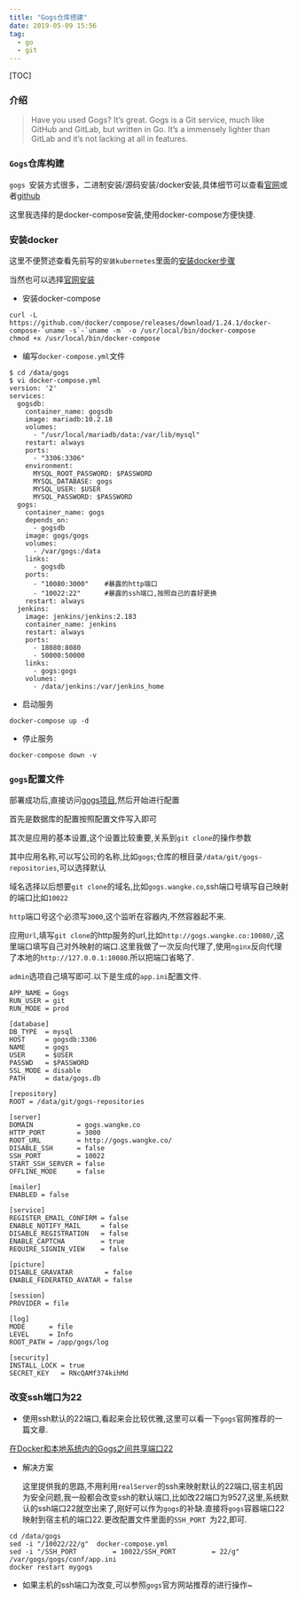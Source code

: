 ```yaml
---
title: "Gogs仓库搭建"
date: 2019-05-09 15:56
tag: 
  - go
  - git
---
```


[TOC]

### 介绍

> Have you used Gogs? It’s great. Gogs is a Git service, much like GitHub and GitLab, but written in Go. It’s a immensely lighter than GitLab and it’s not lacking at all in features. 

### `Gogs`仓库构建

`gogs `安装方式很多，二进制安装/源码安装/docker安装,具体细节可以查看[官网](https://gogs.io/)或者[github](https://github.com/gogs/gogs)

这里我选择的是docker-compose安装,使用docker-compose方便快捷.

### 安装docker

这里不便赘述查看先前写的`安装kubernetes`里面的[安装docker步骤](https://wiki.fenghong.tech/go/kubeadm安装kubernetes1.15.html#docker)

当然也可以选择[官网安装](https://docs.docker.com/get-started/)

- 安装docker-compose

```
curl -L https://github.com/docker/compose/releases/download/1.24.1/docker-compose-`uname -s`-`uname -m` -o /usr/local/bin/docker-compose
chmod +x /usr/local/bin/docker-compose
```

- 编写`docker-compose.yml`文件

```
$ cd /data/gogs
$ vi docker-compose.yml
version: '2'
services:
  gogsdb:
    container_name: gogsdb
    image: mariadb:10.2.18 
    volumes:
      - "/usr/local/mariadb/data:/var/lib/mysql"
    restart: always
    ports:
      - "3306:3306"
    environment:
      MYSQL_ROOT_PASSWORD: $PASSWORD
      MYSQL_DATABASE: gogs
      MYSQL_USER: $USER
      MYSQL_PASSWORD: $PASSWORD
  gogs:
    container_name: gogs
    depends_on:
      - gogsdb
    image: gogs/gogs
    volumes:
      - /var/gogs:/data
    links:
      - gogsdb
    ports:
      - "10080:3000"	#暴露的http端口
      - "10022:22"		#暴露的ssh端口,按照自己的喜好更换		
    restart: always
  jenkins:
    image: jenkins/jenkins:2.183
    container_name: jenkins
    restart: always
    ports:
      - 18080:8080
      - 50000:50000
    links:
      - gogs:gogs
    volumes:
      - /data/jenkins:/var/jenkins_home
```

- 启动服务

```
docker-compose up -d
```

- 停止服务

```
docker-compose down -v
```

### `gogs`配置文件

部署成功后,直接访问[gogs项目](http://gogs.wangke.co/),然后开始进行配置

首先是数据库的配置按照配置文件写入即可

其次是应用的基本设置,这个设置比较重要,关系到`git clone`的操作参数

其中应用名称,可以写公司的名称,比如`gogs`;仓库的根目录`/data/git/gogs-repositories`,可以选择默认

域名选择以后想要`git clone`的域名,比如`gogs.wangke.co`,ssh端口号填写自己映射的端口比如`10022`

`http`端口号这个必须写`3000`,这个监听在容器内,不然容器起不来.

应用`Url`,填写`git clone`的http服务的url,比如`http://gogs.wangke.co:10080/`,这里端口填写自己对外映射的端口.这里我做了一次反向代理了,使用`nginx`反向代理了本地的`http://127.0.0.1:10080`.所以把端口省略了.

`admin`选项自己填写即可.以下是生成的`app.ini`配置文件.

```
APP_NAME = Gogs
RUN_USER = git
RUN_MODE = prod

[database]
DB_TYPE  = mysql
HOST     = gogsdb:3306
NAME     = gogs
USER     = $USER
PASSWD   = $PASSWORD
SSL_MODE = disable
PATH     = data/gogs.db

[repository]
ROOT = /data/git/gogs-repositories

[server]
DOMAIN           = gogs.wangke.co
HTTP_PORT        = 3000
ROOT_URL         = http://gogs.wangke.co/
DISABLE_SSH      = false
SSH_PORT         = 10022
START_SSH_SERVER = false
OFFLINE_MODE     = false

[mailer]
ENABLED = false

[service]
REGISTER_EMAIL_CONFIRM = false
ENABLE_NOTIFY_MAIL     = false
DISABLE_REGISTRATION   = false
ENABLE_CAPTCHA         = true
REQUIRE_SIGNIN_VIEW    = false

[picture]
DISABLE_GRAVATAR        = false
ENABLE_FEDERATED_AVATAR = false

[session]
PROVIDER = file

[log]
MODE      = file
LEVEL     = Info
ROOT_PATH = /app/gogs/log

[security]
INSTALL_LOCK = true
SECRET_KEY   = RNcQAMf374kihMd
```

### 改变ssh端口为22

- 使用ssh默认的22端口,看起来会比较优雅,这里可以看一下`gogs`官网推荐的一篇文章.

[在Docker和本地系统内的Gogs之间共享端口22](http://www.ateijelo.com/blog/2016/07/09/share-port-22-between-docker-gogs-ssh-and-local-system)

- 解决方案

	这里提供我的思路,不用利用`realServer`的ssh来映射默认的22端口,宿主机因为安全问题,我一般都会改变ssh的默认端口,比如改22端口为9527,这里,系统默认的ssh端口22就空出来了,刚好可以作为`gogs`的补缺.直接将`gogs`容器端口22映射到宿主机的端口22.更改配置文件里面的`SSH_PORT `为22,即可.

```
cd /data/gogs
sed -i "/10022/22/g"  docker-compose.yml
sed -i "/SSH_PORT         = 10022/SSH_PORT         = 22/g" /var/gogs/gogs/conf/app.ini
docker restart mygogs
```

- 如果主机的ssh端口为改变,可以参照`gogs`官方网站推荐的进行操作~